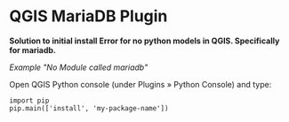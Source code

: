 <h1>QGIS MariaDB Plugin</h1>
<b> Solution to initial install Error for no python models in QGIS. Specifically for mariadb.</b>
<p><i>Example "No Module called mariadb" </i> </p>

Open QGIS Python console (under Plugins » Python Console) and type:


```{python}
import pip
pip.main(['install', 'my-package-name'])
```
